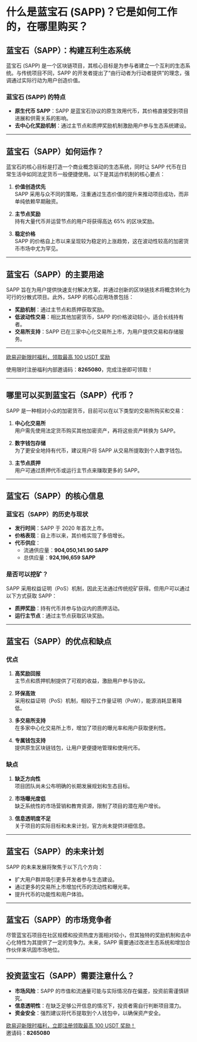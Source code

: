 # 什么是蓝宝石 (SAPP)？它是如何工作的，在哪里购买？



## 蓝宝石（SAPP）：构建互利生态系统

蓝宝石 (SAPP) 是一个区块链项目，其核心目标是为参与者建立一个互利的生态系统。与传统项目不同，SAPP 的开发者提出了“由行动者为行动者提供”的理念，强调通过实际行动为用户创造价值。

### 蓝宝石 (SAPP) 的特点
- **原生代币 SAPP**：SAPP 是蓝宝石协议的原生效用代币，其价格直接受到项目进展和供需关系的影响。
- **去中心化奖励机制**：通过主节点和质押奖励机制激励用户参与生态系统建设。

---

## 蓝宝石（SAPP）如何运作？

蓝宝石的核心目标是打造一个商业概念驱动的生态系统，同时让 SAPP 代币在日常生活中如同法定货币一般便捷使用。以下是其运作机制的核心要点：

1. **价值创造优先**  
   SAPP 采用与众不同的策略，注重通过生态价值的提升来推动项目成功，而非单纯依赖早期融资。

2. **主节点奖励**  
   持有大量代币并运营节点的用户将获得高达 65% 的区块奖励。

3. **稳定价格**  
   SAPP 的价格自上市以来呈现较为稳定的上涨趋势，这在波动性较高的加密货币市场中尤为罕见。

---

## 蓝宝石（SAPP）的主要用途

SAPP 旨在为用户提供快速支付解决方案，并通过创新的区块链技术将概念转化为可行的分散式项目。此外，SAPP 的核心应用场景包括：

- **奖励机制**：通过主节点和质押获取奖励。
- **低波动性交易**：相比其他加密货币，SAPP 的价格波动较小，适合长线持有者。
- **交易所支持**：SAPP 已在三家中心化交易所上市，为用户提供交易和存储服务。

---
[欧易迎新限时福利，领取最高 100 USDT 奖励](https://bit.ly/OKXe)  

使用限时注册福利内部邀请码：**8265080**，完成注册即可领取！

---
## 哪里可以买到蓝宝石（SAPP）代币？

SAPP 是一种相对小众的加密货币，目前可以在以下类型的交易所购买和交易：

1. **中心化交易所**  
   用户需先使用法定货币购买其他加密资产，再将这些资产转换为 SAPP。

2. **数字钱包存储**  
   为了更安全地持有代币，建议用户将 SAPP 从交易所提取到个人数字钱包。

3. **主节点质押**  
   用户可通过质押代币或运行主节点来赚取更多的 SAPP。

---

## 蓝宝石（SAPP）的核心信息

### 蓝宝石（SAPP）的历史与现状

- **发行时间**：SAPP 于 2020 年首次上市。
- **价格表现**：自上市以来，其价格实现了多倍增长。
- **代币供应**：
  - 流通供应量：**904,050,141.90 SAPP**
  - 总供应量：**924,196,659 SAPP**

### 是否可以挖矿？

SAPP 采用权益证明（PoS）机制，因此无法通过传统挖矿获得。但用户可以通过以下方式获取 SAPP：
- **质押奖励**：持有代币并参与协议内的质押活动。
- **运行主节点**：通过主节点获取区块奖励。

---

## 蓝宝石（SAPP）的优点和缺点

### 优点

1. **高奖励回报**  
   主节点和质押机制提供了可观的收益，激励用户参与协议。

2. **环保高效**  
   采用权益证明（PoS）机制，相较于工作量证明（PoW），能源消耗显著降低。

3. **多交易所支持**  
   在多家中心化交易所上市，增加了项目的曝光率和用户获取便利性。

4. **专属钱包支持**  
   提供原生区块链钱包，让用户更便捷地管理和使用代币。

### 缺点

1. **缺乏方向性**  
   项目团队尚未公布明确的长期发展规划和生态目标。

2. **市场曝光度低**  
   缺乏系统性的市场营销和教育资源，限制了项目的潜在用户增长。

3. **信息透明度不足**  
   关于项目的实际目标和未来计划，官方尚未提供详细信息。

---

## 蓝宝石（SAPP）的未来计划

SAPP 的未来发展将聚焦于以下几个方向：

- 扩大用户群并吸引更多开发者参与生态建设。
- 通过更多的交易所上市增加代币的流动性和曝光率。
- 提升代币的功能性和用户体验。

---

## 蓝宝石（SAPP）的市场竞争者

尽管蓝宝石项目在社区规模和投资热度方面相对较小，但其独特的奖励机制和去中心化特性为其提供了一定的竞争力。未来，SAPP 需要通过改进生态系统和增加合作伙伴来巩固市场地位。

---

## 投资蓝宝石（SAPP）需要注意什么？

- **市场风险**：SAPP 的市值和流通量可能与实际情况存在偏差，投资前需谨慎研究。
- **信息透明性**：在缺乏足够公开信息的情况下，投资者需自行判断项目潜力。
- **资金安全**：强烈建议将代币提取到个人钱包中，以确保资产安全。

[欧易迎新限时福利，立即注册领取最高 100 USDT 奖励！](https://bit.ly/OKXe)  
邀请码：**8265080**
